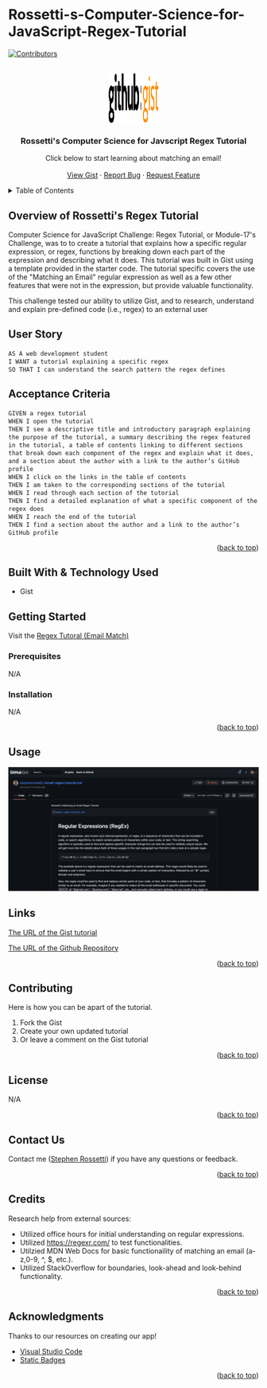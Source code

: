 # Rossetti-s-Computer-Science-for-JavaScript-Regex-Tutorial

<a name="readme-top"></a>

[![Contributors][contributors-shield]][contributors-url]

<br />
<div align="center">
<a href="https://github.com/stephenrossetti/Rossetti-s-Computer-Science-for-JavaScript-Regex-Tutorial">
<img src="./images/gist.png" alt="Homework Logo" width="100" height="100">
</a>

<h3 align="r">Rossetti's Computer Science for Javscript Regex Tutorial</h3>
<p align="center">
    Click below to start learning about matching an email!
<br />

<br />
<a href="https://gist.github.com/stephenrossetti/1d42300d64ce943e8cf477e55d45d3fc">View Gist</a>
    ·
<a href="https://github.com/stephenrossetti/Rossetti-s-Computer-Science-for-JavaScript-Regex-Tutorial/issues">Report Bug</a>
    ·
<a href="https://github.com/stephenrossetti/Rossetti-s-Computer-Science-for-JavaScript-Regex-Tutorial/issues">Request Feature</a>
  </p>
</div>


<details>
<summary>Table of Contents</summary>
<ol>
<li><a href="#overview-of-rossettis-regex-tutorial"> Overview of Regex Tutorial</a></li>
<li><a href="#user-story">User Story</a></li>
<li><a href="#acceptance-criteria">Acceptance Criteria</a></li>
<li><a href="#getting-started">Getting Started</a><li>
<ul>
<li><a href="#prerequisites">Prerequisites</a></li>
<li><a href="#installation">Installation</a></li>
</ul>
</li>
<li><a href="#built-with-&-technology-used">Technology Used</a></li>
<li><a href="#usage">Usage</a></li>
<li><a href="#links">Links</a></li>
<li><a href="#contributing">Contributing</a></li>
<li><a href="#license">License</a></li>
<li><a href="#contact-us">Contact Us </a></li>
<li><a href="#credits">Credits</a></li>
<li><a href="#acknowledgments">Acknowledgments</a></li>
</ol>
</details>

## Overview of Rossetti's Regex Tutorial

Computer Science for JavaScript Challenge: Regex Tutorial, or Module-17's Challenge, was to to create a tutorial that explains how a specific regular expression, or regex, functions by breaking down each part of the expression and describing what it does. This tutorial was built in Gist using a template provided in the starter code. The tutorial specific covers the use of the "Matching an Email" regular expression as well as a few other features that were not in the expression, but provide valuable functionality.

This challenge tested our ability to utilize Gist, and to research, understand and explain pre-defined code (i.e., regex) to an external user

## User Story

```
AS A web development student
I WANT a tutorial explaining a specific regex
SO THAT I can understand the search pattern the regex defines
```

## Acceptance Criteria

```
GIVEN a regex tutorial
WHEN I open the tutorial
THEN I see a descriptive title and introductory paragraph explaining the purpose of the tutorial, a summary describing the regex featured in the tutorial, a table of contents linking to different sections that break down each component of the regex and explain what it does, and a section about the author with a link to the author’s GitHub profile
WHEN I click on the links in the table of contents
THEN I am taken to the corresponding sections of the tutorial
WHEN I read through each section of the tutorial
THEN I find a detailed explanation of what a specific component of the regex does
WHEN I reach the end of the tutorial
THEN I find a section about the author and a link to the author’s GitHub profile
```

<p align="right">(<a href="#readme-top">back to top</a>)</p>

## Built With & Technology Used

- Gist

## Getting Started

Visit the [Regex Tutoral (Email Match)](https://gist.github.com/stephenrossetti/1d42300d64ce943e8cf477e55d45d3fc)

### Prerequisites

N/A

### Installation

N/A

<p align="right">(<a href="#readme-top">back to top</a>)</p>

## Usage

![MVC Tech Blog](./images/Mockup.png)

## Links
[The URL of the Gist tutorial](https://gist.github.com/stephenrossetti/1d42300d64ce943e8cf477e55d45d3fc)

[The URL of the Github Repository](https://github.com/stephenrossetti/Rossetti-s-Computer-Science-for-JavaScript-Regex-Tutorial)

<p align="right">(<a href="#readme-top">back to top</a>)</p>

## Contributing

Here is how you can be apart of the tutorial.

1. Fork the Gist
2. Create your own updated tutorial
3. Or leave a comment on the Gist tutorial

<p align="right">(<a href="#readme-top">back to top</a>)</p>

## License

N/A

<p align="right">(<a href="#readme-top">back to top</a>)</p>

## Contact Us

Contact me ([Stephen Rossetti](https://github.com/stephenrossetti)) if you have any questions or feedback.

<p align="right">(<a href="#readme-top">back to top</a>)</p>

## Credits

Research help from external sources:

- Utilized office hours for initial understanding on regular expressions.
- Utilized https://regexr.com/ to test functionalities.
- Utilzied MDN Web Docs for basic functionaility of matching an email (a-z,0-9, ^, $, etc.).
- Utilized StackOverflow for boundaries, look-ahead and look-behind functionality.

<p align="right">(<a href="#readme-top">back to top</a>)</p>

## Acknowledgments

Thanks to our resources on creating our app!

- [Visual Studio Code](https://code.visualstudio.com/)
- [Static Badges](https://shields.io/badges)

<p align="right">(<a href="#readme-top">back to top</a>)</p>

[contributors-shield]:https://img.shields.io/badge/CONTRIBUTORS%20--4?style=for-the-badge&logo=gitlab&labelColor=WHITE
[contributors-url]: https://github.com/stephenrossetti/Rossetti-s-Computer-Science-for-JavaScript-Regex-Tutorial